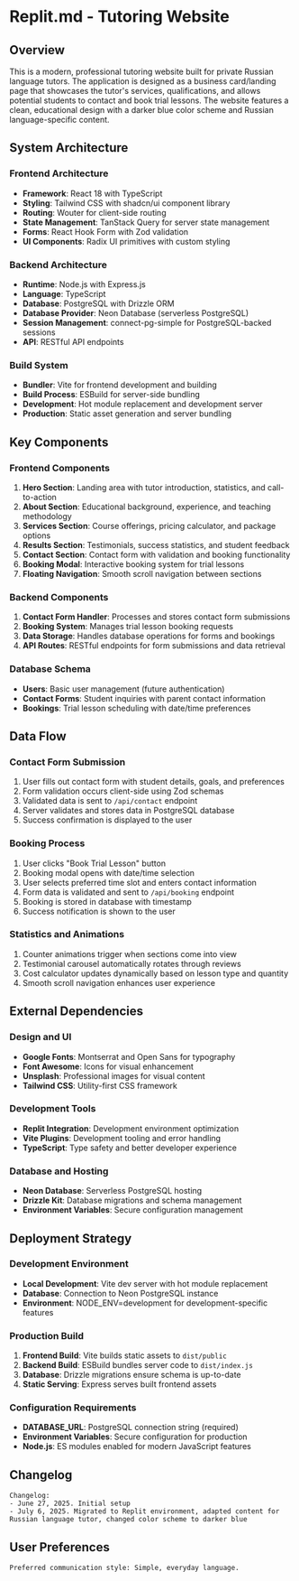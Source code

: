 # Replit.md - Tutoring Website

## Overview

This is a modern, professional tutoring website built for private Russian language tutors. The application is designed as a business card/landing page that showcases the tutor's services, qualifications, and allows potential students to contact and book trial lessons. The website features a clean, educational design with a darker blue color scheme and Russian language-specific content.

## System Architecture

### Frontend Architecture
- **Framework**: React 18 with TypeScript
- **Styling**: Tailwind CSS with shadcn/ui component library
- **Routing**: Wouter for client-side routing
- **State Management**: TanStack Query for server state management
- **Forms**: React Hook Form with Zod validation
- **UI Components**: Radix UI primitives with custom styling

### Backend Architecture
- **Runtime**: Node.js with Express.js
- **Language**: TypeScript
- **Database**: PostgreSQL with Drizzle ORM
- **Database Provider**: Neon Database (serverless PostgreSQL)
- **Session Management**: connect-pg-simple for PostgreSQL-backed sessions
- **API**: RESTful API endpoints

### Build System
- **Bundler**: Vite for frontend development and building
- **Build Process**: ESBuild for server-side bundling
- **Development**: Hot module replacement and development server
- **Production**: Static asset generation and server bundling

## Key Components

### Frontend Components
1. **Hero Section**: Landing area with tutor introduction, statistics, and call-to-action
2. **About Section**: Educational background, experience, and teaching methodology
3. **Services Section**: Course offerings, pricing calculator, and package options
4. **Results Section**: Testimonials, success statistics, and student feedback
5. **Contact Section**: Contact form with validation and booking functionality
6. **Booking Modal**: Interactive booking system for trial lessons
7. **Floating Navigation**: Smooth scroll navigation between sections

### Backend Components
1. **Contact Form Handler**: Processes and stores contact form submissions
2. **Booking System**: Manages trial lesson booking requests
3. **Data Storage**: Handles database operations for forms and bookings
4. **API Routes**: RESTful endpoints for form submissions and data retrieval

### Database Schema
- **Users**: Basic user management (future authentication)
- **Contact Forms**: Student inquiries with parent contact information
- **Bookings**: Trial lesson scheduling with date/time preferences

## Data Flow

### Contact Form Submission
1. User fills out contact form with student details, goals, and preferences
2. Form validation occurs client-side using Zod schemas
3. Validated data is sent to `/api/contact` endpoint
4. Server validates and stores data in PostgreSQL database
5. Success confirmation is displayed to the user

### Booking Process
1. User clicks "Book Trial Lesson" button
2. Booking modal opens with date/time selection
3. User selects preferred time slot and enters contact information
4. Form data is validated and sent to `/api/booking` endpoint
5. Booking is stored in database with timestamp
6. Success notification is shown to the user

### Statistics and Animations
1. Counter animations trigger when sections come into view
2. Testimonial carousel automatically rotates through reviews
3. Cost calculator updates dynamically based on lesson type and quantity
4. Smooth scroll navigation enhances user experience

## External Dependencies

### Design and UI
- **Google Fonts**: Montserrat and Open Sans for typography
- **Font Awesome**: Icons for visual enhancement
- **Unsplash**: Professional images for visual content
- **Tailwind CSS**: Utility-first CSS framework

### Development Tools
- **Replit Integration**: Development environment optimization
- **Vite Plugins**: Development tooling and error handling
- **TypeScript**: Type safety and better developer experience

### Database and Hosting
- **Neon Database**: Serverless PostgreSQL hosting
- **Drizzle Kit**: Database migrations and schema management
- **Environment Variables**: Secure configuration management

## Deployment Strategy

### Development Environment
- **Local Development**: Vite dev server with hot module replacement
- **Database**: Connection to Neon PostgreSQL instance
- **Environment**: NODE_ENV=development for development-specific features

### Production Build
1. **Frontend Build**: Vite builds static assets to `dist/public`
2. **Backend Build**: ESBuild bundles server code to `dist/index.js`
3. **Database**: Drizzle migrations ensure schema is up-to-date
4. **Static Serving**: Express serves built frontend assets

### Configuration Requirements
- **DATABASE_URL**: PostgreSQL connection string (required)
- **Environment Variables**: Secure configuration for production
- **Node.js**: ES modules enabled for modern JavaScript features

## Changelog

```
Changelog:
- June 27, 2025. Initial setup
- July 6, 2025. Migrated to Replit environment, adapted content for Russian language tutor, changed color scheme to darker blue
```

## User Preferences

```
Preferred communication style: Simple, everyday language.
```